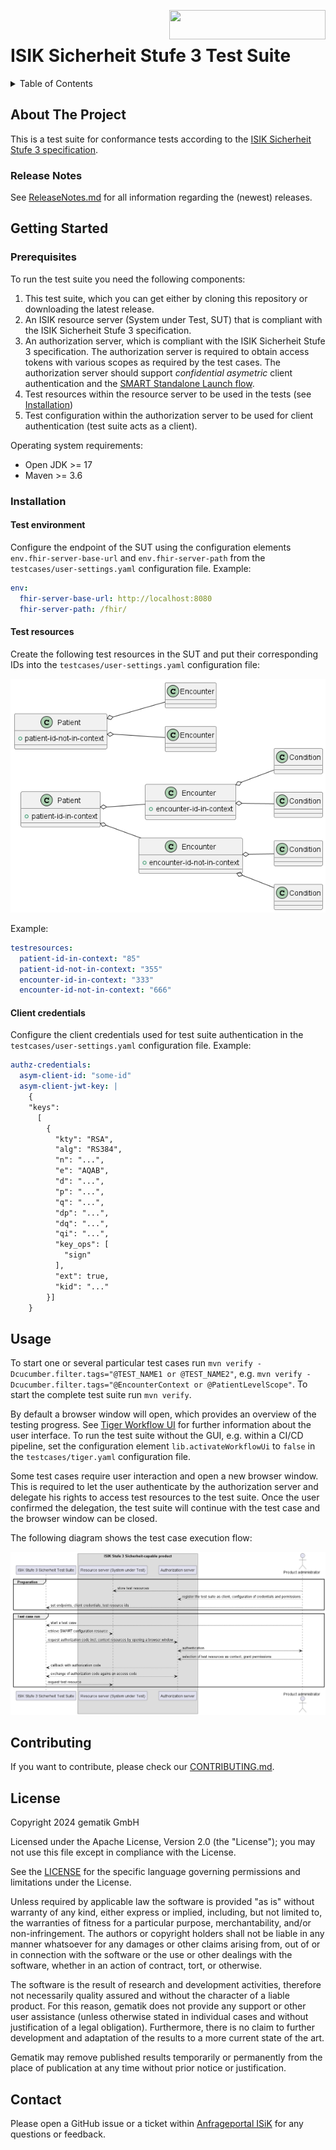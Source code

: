 <img align="right" width="250" height="47" src="gematik_logo.png"/> <br/> 

# ISIK Sicherheit Stufe 3 Test Suite

<details>
  <summary>Table of Contents</summary>
  <ol>
    <li>
      <a href="#about-the-project">About The Project</a>
       <ul>
        <li><a href="#release-notes">Release Notes</a></li>
      </ul>
	</li>
    <li>
      <a href="#getting-started">Getting Started</a>
      <ul>
        <li><a href="#prerequisites">Prerequisites</a></li>
        <li><a href="#installation">Installation</a></li>
      </ul>
    </li>
    <li><a href="#usage">Usage</a></li>
    <li><a href="#contributing">Contributing</a></li>
    <li><a href="#license">License</a></li>
    <li><a href="#contact">Contact</a></li>
  </ol>
</details>

## About The Project
This is a test suite for conformance tests according to the [ISIK Sicherheit Stufe 3 specification](https://simplifier.net/guide/isik-sicherheit-v3?version=current).

### Release Notes
See [ReleaseNotes.md](./ReleaseNotes.md) for all information regarding the (newest) releases.

## Getting Started

### Prerequisites

To run the test suite you need the following components:

1. This test suite, which you can get either by cloning this repository or downloading the latest release.
2. An ISIK resource server (System under Test, SUT) that is compliant with the ISIK Sicherheit Stufe 3 specification.
3. An authorization server, which is compliant with the ISIK Sicherheit Stufe 3 specification. The authorization server is required to obtain access tokens with various scopes as required by the test cases. The authorization server should support _confidential asymetric_ client authentication and the [SMART Standalone Launch flow](https://build.fhir.org/ig/HL7/smart-app-launch/app-launch.html#step-2-launch-standalone).   
4. Test resources within the resource server to be used in the tests (see [Installation](#installation)) 
5. Test configuration within the authorization server to be used for client authentication (test suite acts as a client).

Operating system requirements:

- Open JDK >= 17
- Maven >= 3.6

### Installation

#### Test environment
Configure the endpoint of the SUT using the configuration elements `env.fhir-server-base-url` and `env.fhir-server-path` from the `testcases/user-settings.yaml` configuration file. Example:

```yaml
env:
  fhir-server-base-url: http://localhost:8080
  fhir-server-path: /fhir/
```

#### Test resources
Create the following test resources in the SUT and put their corresponding IDs into the `testcases/user-settings.yaml` configuration file:

![Test resources](docs/img/testresources.png)

Example:

```yaml
testresources:
  patient-id-in-context: "85"
  patient-id-not-in-context: "355"
  encounter-id-in-context: "333"
  encounter-id-not-in-context: "666"
```


#### Client credentials
Configure the client credentials used for test suite authentication in the `testcases/user-settings.yaml` configuration file. Example:

```yaml
authz-credentials:
  asym-client-id: "some-id"
  asym-client-jwt-key: |
    {
    "keys":
      [
        {
          "kty": "RSA",
          "alg": "RS384",
          "n": "...",
          "e": "AQAB",
          "d": "...",
          "p": "...",
          "q": "...",
          "dp": "...",
          "dq": "...",
          "qi": "...",
          "key_ops": [
            "sign"
          ],
          "ext": true,
          "kid": "..."
        }]
    }
```

## Usage

To start one or several particular test cases run `mvn verify -Dcucumber.filter.tags="@TEST_NAME1 or @TEST_NAME2"`, e.g. `mvn verify -Dcucumber.filter.tags="@EncounterContext or @PatientLevelScope"`. To start the complete test suite run `mvn verify`. 

By default a browser window will open, which provides an overview of the testing progress. See [Tiger Workflow UI](https://gematik.github.io/app-Tiger/Tiger-User-Manual.html#_tiger_user_interfaces) for further information about the user interface. To run the test suite without the GUI, e.g. within a CI/CD pipeline, set the configuration element `lib.activateWorkflowUi` to `false` in the `testcases/tiger.yaml` configuration file.

Some test cases require user interaction and open a new browser window. This is required to let the user authenticate by the authorization server and delegate his rights to access test resources to the test suite. Once the user confirmed the delegation, the test suite will continue with the test case and the browser window can be closed.    

The following diagram shows the test case execution flow:

![Test case execution flow](docs/img/testflow.png)

## Contributing
If you want to contribute, please check our [CONTRIBUTING.md](./CONTRIBUTING.md).

## License

Copyright 2024 gematik GmbH

Licensed under the Apache License, Version 2.0 (the "License"); you may not use this file except in compliance with the License.

See the [LICENSE](./LICENSE) for the specific language governing permissions and limitations under the License.

Unless required by applicable law the software is provided "as is" without warranty of any kind, either express or implied, including, but not limited to, the warranties of fitness for a particular purpose, merchantability, and/or non-infringement. The authors or copyright holders shall not be liable in any manner whatsoever for any damages or other claims arising from, out of or in connection with the software or the use or other dealings with the software, whether in an action of contract, tort, or otherwise.

The software is the result of research and development activities, therefore not necessarily quality assured and without the character of a liable product. For this reason, gematik does not provide any support or other user assistance (unless otherwise stated in individual cases and without justification of a legal obligation). Furthermore, there is no claim to further development and adaptation of the results to a more current state of the art.

Gematik may remove published results temporarily or permanently from the place of publication at any time without prior notice or justification.

## Contact

Please open a GitHub issue or a ticket within [Anfrageportal ISiK](https://service.gematik.de/servicedesk/customer/portal/16) for any questions or feedback.
